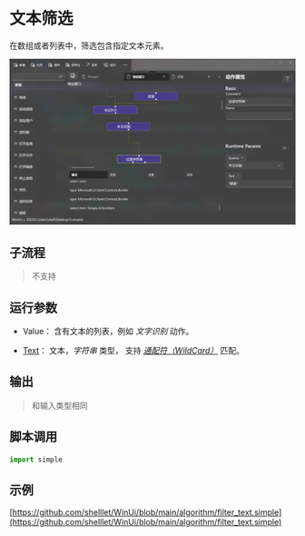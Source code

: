 # 文本筛选
在数组或者列表中，筛选包含指定文本元素。

![action](./images/02.png ':size=90%')

## 子流程

> 不支持

## 运行参数

* Value： 含有文本的列表，例如 *文字识别* 动作。
  
* [Text](./types/String.md)： 文本，*字符串* 类型， 支持 [*通配符（WildCard）*](./introduction/process/wildcard.md) 匹配。

## 输出

> 和输入类型相同


## 脚本调用

```python
import simple


```

## 示例

[https://github.com/shelllet/WinUi/blob/main/algorithm/filter_text.simple](https://github.com/shelllet/WinUi/blob/main/algorithm/filter_text.simple)

